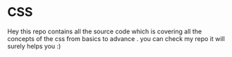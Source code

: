 # CSS
Hey this repo contains all the source code which is covering all the concepts of the css from basics to advance . you can check my repo it will surely helps you :)
